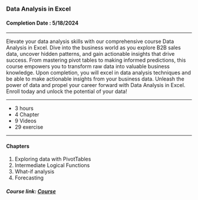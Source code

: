 ### Data Analysis in Excel


#### Completion Date : 5/18/2024

---

Elevate your data analysis skills with our comprehensive course Data Analysis in Excel. Dive into the business world as you explore B2B sales data, uncover hidden patterns, and gain actionable insights that drive success. From mastering pivot tables to making informed predictions, this course empowers you to transform raw data into valuable business knowledge.
Upon completion, you will excel in data analysis techniques and be able to make actionable insights from your business data. Unleash the power of data and propel your career forward with Data Analysis in Excel. Enroll today and unlock the potential of your data!

---

- 3 hours
- 4 Chapter
- 9 Videos
- 29 exercise

---

#### Chapters
1. Exploring data with PivotTables
2. Intermediate Logical Functions
3. What-if analysis
4. Forecasting

##### Course link: [Course](https://app.datacamp.com/learn/courses/data-analysis-in-excel)
